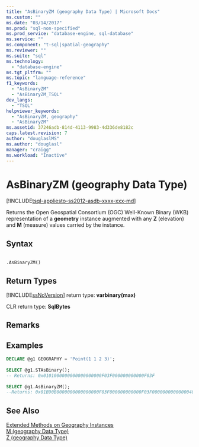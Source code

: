 ```yaml
---
title: "AsBinaryZM (geography Data Type) | Microsoft Docs"
ms.custom: ""
ms.date: "03/14/2017"
ms.prod: "sql-non-specified"
ms.prod_service: "database-engine, sql-database"
ms.service: ""
ms.component: "t-sql|spatial-geography"
ms.reviewer: ""
ms.suite: "sql"
ms.technology: 
  - "database-engine"
ms.tgt_pltfrm: ""
ms.topic: "language-reference"
f1_keywords: 
  - "AsBinaryZM"
  - "AsBinaryZM_TSQL"
dev_langs: 
  - "TSQL"
helpviewer_keywords: 
  - "AsBinaryZM, geography"
  - "AsBinaryZM"
ms.assetid: 37246adb-814d-4113-9983-4d336de8182c
caps.latest.revision: 7
author: "douglaslMS"
ms.author: "douglasl"
manager: "craigg"
ms.workload: "Inactive"
---
```

# AsBinaryZM (geography Data Type)
[!INCLUDE[tsql-appliesto-ss2012-asdb-xxxx-xxx-md](../../includes/tsql-appliesto-ss2012-asdb-xxxx-xxx-md.md)]

  Returns the Open Geospatial Consortium (OGC) Well-Known Binary (WKB) representation of a **geometry** instance augmented with any **Z** (elevation) and **M** (measure) values carried by the instance.  
  
## Syntax  
  
```  
  
.AsBinaryZM()  
```  
  
## Return Types  
 [!INCLUDE[ssNoVersion](../../includes/ssnoversion-md.md)] return type: **varbinary(max)**  
  
 CLR return type: **SqlBytes**  
  
## Remarks  
  
## Examples  
  
```sql  
DECLARE @g1 GEOGRAPHY = 'Point(1 1 2 3)';  
  
SELECT @g1.STAsBinary();  
-- Returns: 0x0101000000000000000000F03F000000000000F03F  
  
SELECT @g1.AsBinaryZM();  
--Returns: 0x01B90B0000000000000000F03F000000000000F03F00000000000000400000000000000840  
```  
  
## See Also  
 [Extended Methods on Geography Instances](../../t-sql/spatial-geography/extended-methods-on-geography-instances.md)   
 [M &#40;geography Data Type&#41;](../../t-sql/spatial-geography/m-geography-data-type.md)   
 [Z &#40;geography Data Type&#41;](../../t-sql/spatial-geography/z-geography-data-type.md)  
  
  
